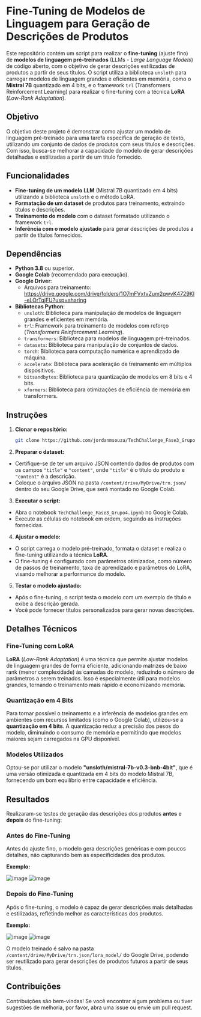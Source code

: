 # Fine-Tuning de Modelos de Linguagem para Geração de Descrições de Produtos

Este repositório contém um script para realizar o **fine-tuning** (ajuste fino) de **modelos de linguagem pré-treinados** (LLMs - *Large Language Models*) de código aberto, com o objetivo de gerar descrições estilizadas de produtos a partir de seus títulos. O script utiliza a biblioteca `unsloth` para carregar modelos de linguagem grandes e eficientes em memória, como o **Mistral 7B** quantizado em 4 bits, e o framework `trl` (Transformers Reinforcement Learning) para realizar o fine-tuning com a técnica **LoRA** (*Low-Rank Adaptation*).

## Objetivo

O objetivo deste projeto é demonstrar como ajustar um modelo de linguagem pré-treinado para uma tarefa específica de geração de texto, utilizando um conjunto de dados de produtos com seus títulos e descrições. Com isso, busca-se melhorar a capacidade do modelo de gerar descrições detalhadas e estilizadas a partir de um título fornecido.

## Funcionalidades

* **Fine-tuning de um modelo LLM** (Mistral 7B quantizado em 4 bits) utilizando a biblioteca `unsloth` e o método LoRA.
* **Formatação de um dataset** de produtos para treinamento, extraindo títulos e descrições.
* **Treinamento do modelo** com o dataset formatado utilizando o framework `trl`.
* **Inferência com o modelo ajustado** para gerar descrições de produtos a partir de títulos fornecidos.

## Dependências

* **Python 3.8** ou superior.
* **Google Colab** (recomendado para execução).
* **Google Driver**:
    * Arquivos para treinamento: https://drive.google.com/drive/folders/1O7mFVxtvZum2qwvK4729KI-eLOrTqjFU?usp=sharing
* **Bibliotecas Python**:
    * `unsloth`: Biblioteca para manipulação de modelos de linguagem grandes e eficientes em memória.
    * `trl`: Framework para treinamento de modelos com reforço (*Transformers Reinforcement Learning*).
    * `transformers`: Biblioteca para modelos de linguagem pré-treinados.
    * `datasets`: Biblioteca para manipulação de conjuntos de dados.
    * `torch`: Biblioteca para computação numérica e aprendizado de máquina.
    * `accelerate`: Biblioteca para aceleração de treinamento em múltiplos dispositivos.
    * `bitsandbytes`: Biblioteca para quantização de modelos em 8 bits e 4 bits.
    * `xformers`: Biblioteca para otimizações de eficiência de memória em transformers.

## Instruções

1. **Clonar o repositório:**

   ```bash
   git clone https://github.com/jordanmsouza/TechChallenge_Fase3_Grupo4.git
2. **Preparar o dataset:**

* Certifique-se de ter um arquivo JSON contendo dados de produtos com os campos `"title"` e `"content"`, onde `"title"` é o título do produto e `"content"` é a descrição.  
* Coloque o arquivo JSON na pasta `/content/drive/MyDrive/trn.json/` dentro do seu Google Drive, que será montado no Google Colab.

3. **Executar o script:**

* Abra o notebook `TechChallenge_Fase3_Grupo4.ipynb` no Google Colab.
* Execute as células do notebook em ordem, seguindo as instruções fornecidas.

4. **Ajustar o modelo:**

* O script carrega o modelo pré-treinado, formata o dataset e realiza o fine-tuning utilizando a técnica **LoRA**.  
* O fine-tuning é configurado com parâmetros otimizados, como número de passos de treinamento, taxa de aprendizado e parâmetros do LoRA, visando melhorar a performance do modelo.

5. **Testar o modelo ajustado:**

* Após o fine-tuning, o script testa o modelo com um exemplo de título e exibe a descrição gerada.  
* Você pode fornecer títulos personalizados para gerar novas descrições.

## Detalhes Técnicos

### Fine-Tuning com LoRA
**LoRA** (*Low-Rank Adaptation*) é uma técnica que permite ajustar modelos de linguagem grandes de forma eficiente, adicionando matrizes de baixo rank (menor complexidade) às camadas do modelo, reduzindo o número de parâmetros a serem treinados. Isso é especialmente útil para modelos grandes, tornando o treinamento mais rápido e economizando memória.

### Quantização em 4 Bits
Para tornar possível o treinamento e a inferência de modelos grandes em ambientes com recursos limitados (como o Google Colab), utilizou-se a **quantização em 4 bits**. A quantização reduz a precisão dos pesos do modelo, diminuindo o consumo de memória e permitindo que modelos maiores sejam carregados na GPU disponível.

### Modelos Utilizados
Optou-se por utilizar o modelo **"unsloth/mistral-7b-v0.3-bnb-4bit"**, que é uma versão otimizada e quantizada em 4 bits do modelo Mistral 7B, fornecendo um bom equilíbrio entre capacidade e eficiência.

## Resultados

Realizaram-se testes de geração das descrições dos produtos **antes** e **depois** do fine-tuning:

### Antes do Fine-Tuning
Antes do ajuste fino, o modelo gera descrições genéricas e com poucos detalhes, não capturando bem as especificidades dos produtos.

**Exemplo:**

![image](https://github.com/user-attachments/assets/de98cd3a-c1ac-4cca-b689-3118424386c3)
![image](https://github.com/user-attachments/assets/794dba0c-b88e-4379-a1d7-625e9b58f65e)


### Depois do Fine-Tuning
Após o fine-tuning, o modelo é capaz de gerar descrições mais detalhadas e estilizadas, refletindo melhor as características dos produtos.

**Exemplo:**

![image](https://github.com/user-attachments/assets/d085c2e7-728c-4c92-a721-f82f82f0cc01)
![image](https://github.com/user-attachments/assets/590e6507-f6ab-4aa2-9933-0cf342b756bd)


O modelo treinado é salvo na pasta `/content/drive/MyDrive/trn.json/lora_model/` do Google Drive, podendo ser reutilizado para gerar descrições de produtos futuros a partir de seus títulos.

## Contribuições
Contribuições são bem-vindas! Se você encontrar algum problema ou tiver sugestões de melhoria, por favor, abra uma issue ou envie um pull request.
